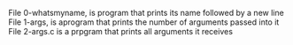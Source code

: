 File 0-whatsmyname, is program that prints its name followed by a new line
File 1-args, is aprogram that prints the number of arguments passed into it
File 2-args.c is a prpgram that prints all arguments it receives
